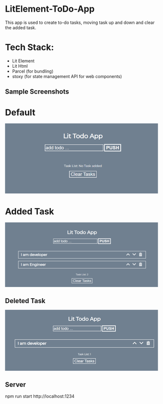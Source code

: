 # LitElement-ToDo-App

This app is used to create to-do tasks, moving task up and down and clear the added task.

# Tech Stack:
 - Lit Element
 - Lit Html
 - Parcel (for bundling)
 - stoxy (for state management API for web components)

## Sample Screenshots

# Default 

![alt text](Default.PNG)


# Added Task 

![alt text](TaskAdded.PNG)


## Deleted Task 

![alt text](DeletedTask.PNG)

## Server 
npm run start
http://localhost:1234


